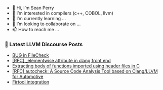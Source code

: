 - 👋 Hi, I’m Sean Perry
- 👀 I’m interested in compilers (c++, COBOL, llvm)
- 🌱 I’m currently learning ...
- 💞️ I’m looking to collaborate on ...
- 📫 How to reach me ...

<!---
s66perry/s66perry is a ✨ special ✨ repository because its `README.md` (this file) appears on your GitHub profile.
You can click the Preview link to take a look at your changes.
--->
### 📕 Latest LLVM Discourse Posts

<!-- DISCOURSE-LLVM:START -->
- [BUG in FileCheck](https://discourse.llvm.org/t/bug-in-filecheck/76358#post_2)
- [[RFC] _elementwise attribute in clang front end](https://discourse.llvm.org/t/rfc-elementwise-attribute-in-clang-front-end/76342#post_3)
- [Extracting body of functions imported using header files in C](https://discourse.llvm.org/t/extracting-body-of-functions-imported-using-header-files-in-c/76340#post_2)
- [[RFC] autocheck: A Source Code Analysis Tool based on Clang/LLVM for Automotive](https://discourse.llvm.org/t/rfc-autocheck-a-source-code-analysis-tool-based-on-clang-llvm-for-automotive/76333#post_2)
- [Firtool integration](https://discourse.llvm.org/t/firtool-integration/76362#post_1)
<!-- DISCOURSE-LLVM:END -->
